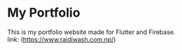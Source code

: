 # My Portfolio

This is my portfolio website made for Flutter and Firebase.
</br>
link: (https://www.raidiwash.com.np/)


